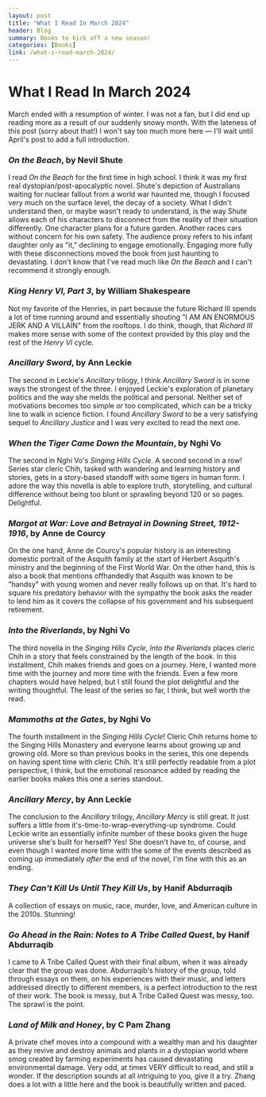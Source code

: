 ```yaml
---
layout: post
title: "What I Read In March 2024"
header: Blog
summary: Books to kick off a new season!
categories: [Books]
link: /what-i-read-march-2024/
---
```

# What I Read In March 2024
March ended with a resumption of winter. I was not a fan, but I did end up reading more as a result of our suddenly snowy month. With the lateness of this post (sorry about that!) I won't say too much more here — I'll wait until April's post to add a full introduction. 
### *On the Beach*, by Nevil Shute
I read *On the Beach* for the first time in high school.  I think it was my first real dystopian/post-apocalyptic novel. Shute's depiction of Australians waiting for nuclear fallout from a world war haunted me, though I focused very much on the surface level, the decay of a society. What I didn't understand then, or maybe wasn't ready to understand, is the way Shute allows each of his characters to disconnect from the reality of their situation differently. One character plans for a future garden. Another races cars without concern for his own safety. The audience proxy refers to his infant daughter only as "it," declining to engage emotionally. Engaging more fully with these disconnections moved the book from just haunting to devastating. I don't know that I've read much like *On the Beach* and I can't recommend it strongly enough. 
### *King Henry VI, Part 3*, by William Shakespeare
Not my favorite of the Henries, in part because the future Richard III spends a lot of time running around and essentially shouting "I AM AN ENORMOUS JERK AND A VILLAIN" from the rooftops. I do think, though, that *Richard III* makes more sense with some of the context provided by this play and the rest of the *Henry VI* cycle.
### *Ancillary Sword*, by Ann Leckie
The second in Leckie's *Ancillary* trilogy, I think *Ancillary Sword* is in some ways the strongest of the three. I enjoyed Leckie's exploration of planetary politics and the way she melds the political and personal. Neither set of motivations becomes too simple *or* too complicated, which can be a tricky line to walk in science fiction. I found *Ancillary Sword* to be a very satisfying sequel to *Ancillary Justice* and I was very excited to read the next one. 
### *When the Tiger Came Down the Mountain*, by Nghi Vo
The second in Nghi Vo's *Singing Hills Cycle*. A second second in a row! Series star cleric Chih, tasked with wandering and learning history and stories, gets in a story-based standoff with some tigers in human form. I adore the way this novella is able to explore truth, storytelling, and cultural difference without being too blunt or sprawling beyond 120 or so pages. Delightful.
### *Margot at War: Love and Betrayal in Downing Street, 1912-1916*, by Anne de Courcy
On the one hand, Anne de Courcy's popular history is an interesting domestic portrait of the Asquith family at the start of Herbert Asquith's ministry and the beginning of the First World War. On the other hand, this is also a book that mentions offhandedly that Asquith was known to be "handsy" with young women and never really follows up on that. It's hard to square his predatory behavior with the sympathy the book asks the reader to lend him as it covers the collapse of his government and his subsequent retirement. 
### *Into the Riverlands*, by Nghi Vo
The third novella in the *Singing Hills Cycle*, *Into the Riverlands* places cleric Chih in a story that feels constrained by the length of the book. In this installment, Chih makes friends and goes on a journey. Here, I wanted more time with the journey and more time with the friends. Even a few more chapters would have helped, but I still found the plot delightful and the writing thoughtful. The least of the series so far, I think, but well worth the read.
### *Mammoths at the Gates*, by Nghi Vo
The fourth installment in the *Singing Hills Cycle*! Cleric Chih returns home to the Singing Hills Monastery and everyone learns about growing up and growing old. More so than previous books in the series, this one depends on having spent time with cleric Chih. It's still perfectly readable from a plot perspective, I think, but the emotional resonance added by reading the earlier books makes this one a series standout. 
### *Ancillary Mercy*, by Ann Leckie
The conclusion to the *Ancillary* trilogy, *Ancillary Mercy* is still great. It just suffers a little from it's-time-to-wrap-everything-up syndrome. Could Leckie write an essentially infinite number of these books given the huge universe she's built for herself? Yes! She doesn't have to, of course, and even though I wanted more time with the some of the events described as coming up immediately *after* the end of the novel, I'm fine with this as an ending. 
### *They Can't Kill Us Until They Kill Us*, by Hanif Abdurraqib
A collection of essays on music, race, murder, love, and American culture in the 2010s. Stunning!
### *Go Ahead in the Rain: Notes to A Tribe Called Quest*, by Hanif Abdurraqib
I came to A Tribe Called Quest with their final album, when it was already clear that the group was done. Abdurraqib's history of the group, told through essays on them, on his experiences with their music, and letters addressed directly to different members, is a perfect introduction to the rest of their work. The book is messy, but A Tribe Called Quest was messy, too. The sprawl is the point. 
### *Land of Milk and Honey*, by C Pam Zhang
A private chef moves into a compound with a wealthy man and his daughter as they revive and destroy animals and plants in a dystopian world where smog created by farming experiments has caused devastating environmental damage. Very odd, at times VERY difficult to read, and still a wonder. If the description sounds at all intriguing to you, give it a try. Zhang does a lot with a little here and the book is beautifully written and paced. 
